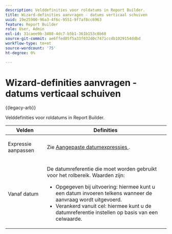 ```yaml
---
description: Velddefinities voor roldatums in Report Builder.
title: Wizard-definities aanvragen - datums verticaal schuiven
uuid: 19e25900-96a3-4f6c-9551-9f7af8cc6963
feature: Report Builder
role: User, Admin
exl-id: 31caee9b-3488-4dc7-b5b1-361b153c8b68
source-git-commit: ae6ffed05f5a33f032d0c7471ccdb1029154ddbd
workflow-type: tm+mt
source-wordcount: '75'
ht-degree: 0%

---
```


# Wizard-definities aanvragen - datums verticaal schuiven

{{legacy-arb}}

Velddefinities voor roldatums in Report Builder.

<table id="table_620F3BD3FD1B4C85A0319107EC03D54F"> 
 <thead> 
  <tr> 
   <th colname="col1" class="entry"> Velden </th> 
   <th colname="col2" class="entry"> Definities </th> 
  </tr> 
 </thead>
 <tbody> 
  <tr> 
   <td colname="col1"> <p>Expressie aanpassen </p> </td> 
   <td colname="col2"> <p>Zie <a href="/help/analyze/legacy-report-builder/data-requests/configuring-report-dates/c-customized-date-expressions/t-customized-date-expressions.md"   > Aangepaste datumexpressies </a> . </p> </td> 
  </tr> 
  <tr> 
   <td colname="col1"> <p> Vanaf datum </p> </td> 
   <td colname="col2"> <p>De datumreferentie die moet worden gebruikt voor het rolbereik. Waarden zijn: </p> 
    <ul id="ul_6B73B707B7CB4C7D88299A8337260800"> 
     <li id="li_48FD414FCF884F3AADB7CFBC90C7EF51"> Opgegeven bij uitvoering: hiermee kunt u een datum invoeren telkens wanneer de aanvraag wordt uitgevoerd. </li> 
     <li id="li_B1AE95854C1B4228A39164373A1C5303"> Verankerd vanuit cel: hiermee kunt u de datumreferentie instellen op basis van een celwaarde. </li> 
    </ul> </td> 
  </tr> 
 </tbody> 
</table>
